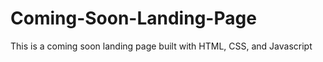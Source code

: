 # Coming-Soon-Landing-Page
 This is a coming soon landing page built with HTML, CSS, and Javascript
